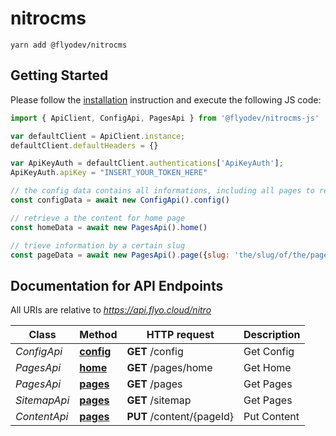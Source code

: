 # nitrocms

```
yarn add @flyodev/nitrocms
```

## Getting Started

Please follow the [installation](#installation) instruction and execute the following JS code:

```javascript
import { ApiClient, ConfigApi, PagesApi } from '@flyodev/nitrocms-js'

var defaultClient = ApiClient.instance;
defaultClient.defaultHeaders = {}

var ApiKeyAuth = defaultClient.authentications['ApiKeyAuth'];
ApiKeyAuth.apiKey = "INSERT_YOUR_TOKEN_HERE"

// the config data contains all informations, including all pages to retrieve further informations like page content:
const configData = await new ConfigApi().config()

// retrieve a the content for home page
const homeData = await new PagesApi().home()

// trieve information by a certain slug
const pageData = await new PagesApi().page({slug: 'the/slug/of/the/page'})
```

## Documentation for API Endpoints

All URIs are relative to *https://api.flyo.cloud/nitro*

Class | Method | HTTP request | Description
------------ | ------------- | ------------- | -------------
*ConfigApi* | [**config**](docs/ConfigApi.md#config) | **GET** /config | Get Config
*PagesApi* | [**home**](docs/PagesApi.md#home) | **GET** /pages/home | Get Home
*PagesApi* | [**pages**](docs/PagesApi.md#pages) | **GET** /pages | Get Pages
*SitemapApi* | [**pages**](docs/SitemapApi.md) | **GET** /sitemap | Get Pages
*ContentApi* | [**pages**](docs/ContentApi.md) | **PUT** /content/{pageId} | Put Content
